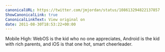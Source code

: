 ```yaml
---
canonicalURL: https://twitter.com/jmjordan/status/108613294822137857
ShowCanonicalLink: true
CanonicalLinkText: View original on
date: 2011-08-30T18:53:22+00:00
---
```

Mobile High: WebOS is the kid who no one appreciates, Android is the kid with rich parents, and iOS is that one hot, smart cheerleader.